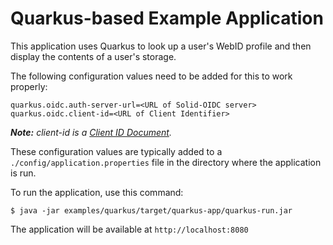 # Quarkus-based Example Application

This application uses Quarkus to look up a user's WebID profile and then
display the contents of a user's storage.

The following configuration values need to be added for this to work properly:

```
quarkus.oidc.auth-server-url=<URL of Solid-OIDC server>
quarkus.oidc.client-id=<URL of Client Identifier>
```

_**Note:** client-id is a [Client ID Document](https://solidproject.org/TR/oidc/#clientids-document)._

These configuration values are typically added to a `./config/application.properties` file in the directory where the application is run.

To run the application, use this command:

```
$ java -jar examples/quarkus/target/quarkus-app/quarkus-run.jar
```

The application will be available at `http://localhost:8080`

